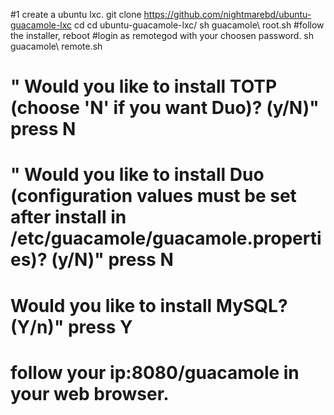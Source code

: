 #1 create a ubuntu lxc.
git clone https://github.com/nightmarebd/ubuntu-guacamole-lxc
cd  cd ubuntu-guacamole-lxc/
sh guacamole\ root.sh 
#follow the installer, reboot
#login as remotegod with your choosen password.
sh guacamole\ remote.sh 
# " Would you like to install TOTP (choose 'N' if you want Duo)? (y/N)" press N
# " Would you like to install Duo (configuration values must be set after install in /etc/guacamole/guacamole.properties)? (y/N)" press N
# Would you like to install MySQL? (Y/n)" press Y
# follow your ip:8080/guacamole in your web browser.

